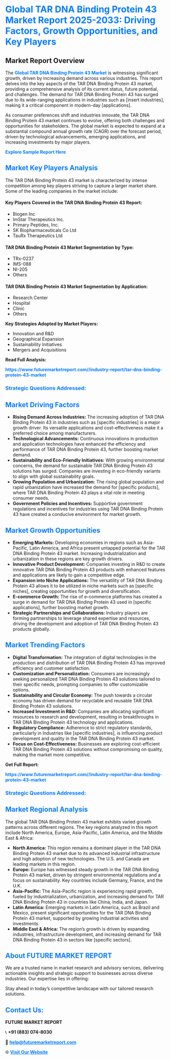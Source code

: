 <h1 style="color: #007BFF;">Global TAR DNA Binding Protein 43 Market Report 2025-2033: Driving Factors, Growth Opportunities, and Key Players</h1>

<section id="overview">
<h2>Market Report Overview</h2>
<p>The <a href="https://www.futuremarketreport.com//industry-report/tar-dna-binding-protein-43-market" style="color: #007BFF; text-decoration: none;"><strong>Global TAR DNA Binding Protein 43 Market</strong></a> is witnessing significant growth, driven by increasing demand across various industries. This report delves into the key aspects of the TAR DNA Binding Protein 43 market, providing a comprehensive analysis of its current status, future potential, and challenges. The demand for TAR DNA Binding Protein 43 has surged due to its wide-ranging applications in industries such as [insert industries], making it a critical component in modern-day [applications].</p>
<p>As consumer preferences shift and industries innovate, the TAR DNA Binding Protein 43 market continues to evolve, offering both challenges and opportunities for stakeholders. The global market is expected to expand at a substantial compound annual growth rate (CAGR) over the forecast period, driven by technological advancements, emerging applications, and increasing investments by major players.</p>
</section>

<section id="overview">
<p><a href="https://www.futuremarketreport.com//request-sample/reportId=52753" style="color: #007BFF; text-decoration: none;"><strong>Explore Sample Report Here</strong></a></p>
</section>

<section id="key-players">
<h2 style="color: #007BFF;">Market Key Players Analysis</h2>
<p>The TAR DNA Binding Protein 43 market is characterized by intense competition among key players striving to capture a larger market share. Some of the leading companies in the market include:</p>
<h4>Key Players Covered in the TAR DNA Binding Protein 43 Report:</h4>
<ul><li>Biogen Inc</li><li>ImStar Therapeutics Inc.</li><li>Primary Peptides, Inc.</li><li>SK Biopharmaceuticals Co Ltd</li><li>TauRx Therapeutics Ltd</li></ul>
<h4>TAR DNA Binding Protein 43 Market Segmentation by Type:</h4>
<ul><li>TRx-0237</li><li>IMS-088</li><li>NI-205</li><li>Others</li></ul>

<h4>TAR DNA Binding Protein 43 Market Segmentation by Application:</h4>
<ul><li>Research Center</li><li>Hospital</li><li>Clinic</li><li>Others</li></ul>
<p><strong>Key Strategies Adopted by Market Players:</strong></p>
<ul>
<li>Innovation and R&D</li>
<li>Geographical Expansion</li>
<li>Sustainability Initiatives</li>
<li>Mergers and Acquisitions</li>
</ul>
</section>

<section>
<p><strong>Read Full Analysis: </strong></p><a href="https://www.futuremarketreport.com//industry-report/tar-dna-binding-protein-43-market" style="color: #007BFF; text-decoration: none;"><strong>https://www.futuremarketreport.com//industry-report/tar-dna-binding-protein-43-market</strong></a>
<h3 style="color: #007BFF;">Strategic Questions Addressed:</h3>
</section>

<section id="driving-factors">
<h2 style="color: #007BFF;">Market Driving Factors</h2>
<ul>
<li><strong>Rising Demand Across Industries:</strong> The increasing adoption of TAR DNA Binding Protein 43 in industries such as [specific industries] is a major growth driver. Its versatile applications and cost-effectiveness make it a preferred choice among manufacturers.</li>
<li><strong>Technological Advancements:</strong> Continuous innovations in production and application technologies have enhanced the efficiency and performance of TAR DNA Binding Protein 43, further boosting market demand.</li>
<li><strong>Sustainability and Eco-Friendly Initiatives:</strong> With growing environmental concerns, the demand for sustainable TAR DNA Binding Protein 43 solutions has surged. Companies are investing in eco-friendly variants to align with global sustainability goals.</li>
<li><strong>Growing Population and Urbanization:</strong> The rising global population and rapid urbanization have increased the demand for [specific products], where TAR DNA Binding Protein 43 plays a vital role in meeting consumer needs.</li>
<li><strong>Government Policies and Incentives:</strong> Supportive government regulations and incentives for industries using TAR DNA Binding Protein 43 have created a conducive environment for market growth.</li>
</ul>
</section>

<section id="growth-opportunities">
<h2 style="color: #007BFF;">Market Growth Opportunities</h2>
<ul>
<li><strong>Emerging Markets:</strong> Developing economies in regions such as Asia-Pacific, Latin America, and Africa present untapped potential for the TAR DNA Binding Protein 43 market. Increasing industrialization and urbanization in these regions are key growth drivers.</li>
<li><strong>Innovative Product Development:</strong> Companies investing in R&D to create innovative TAR DNA Binding Protein 43 products with enhanced features and applications are likely to gain a competitive edge.</li>
<li><strong>Expansion into Niche Applications:</strong> The versatility of TAR DNA Binding Protein 43 allows it to be utilized in niche markets such as [specific niches], creating opportunities for growth and diversification.</li>
<li><strong>E-commerce Growth:</strong> The rise of e-commerce platforms has created a surge in demand for TAR DNA Binding Protein 43 used in [specific applications], further boosting market growth.</li>
<li><strong>Strategic Partnerships and Collaborations:</strong> Industry players are forming partnerships to leverage shared expertise and resources, driving the development and adoption of TAR DNA Binding Protein 43 products globally.</li>
</ul>
</section>

<section id="trending-factors">
<h2 style="color: #007BFF;">Market Trending Factors</h2>
<ul>
<li><strong>Digital Transformation:</strong> The integration of digital technologies in the production and distribution of TAR DNA Binding Protein 43 has improved efficiency and customer satisfaction.</li>
<li><strong>Customization and Personalization:</strong> Consumers are increasingly seeking personalized TAR DNA Binding Protein 43 solutions tailored to their specific needs, prompting companies to offer customizable options.</li>
<li><strong>Sustainability and Circular Economy:</strong> The push towards a circular economy has driven demand for recyclable and reusable TAR DNA Binding Protein 43 solutions.</li>
<li><strong>Increased Investment in R&D:</strong> Companies are allocating significant resources to research and development, resulting in breakthroughs in TAR DNA Binding Protein 43 technology and applications.</li>
<li><strong>Regulatory Compliance:</strong> Adherence to strict regulatory standards, particularly in industries like [specific industries], is influencing product development and quality in the TAR DNA Binding Protein 43 market.</li>
<li><strong>Focus on Cost-Effectiveness:</strong> Businesses are exploring cost-efficient TAR DNA Binding Protein 43 solutions without compromising on quality, making the market more competitive.</li>
</ul>
</section>

<section>
<p><strong>Get Full Report: </strong></p><a href="https://www.futuremarketreport.com//industry-report/tar-dna-binding-protein-43-market" style="color: #007BFF; text-decoration: none;"><strong>https://www.futuremarketreport.com//industry-report/tar-dna-binding-protein-43-market</strong></a>
<h3 style="color: #007BFF;">Strategic Questions Addressed:</h3>
</section>


<section id="regional-analysis">
<h2 style="color: #007BFF;">Market Regional Analysis</h2>
<p>The global TAR DNA Binding Protein 43 market exhibits varied growth patterns across different regions. The key regions analyzed in this report include North America, Europe, Asia-Pacific, Latin America, and the Middle East & Africa:</p>
<ul>
<li><strong>North America:</strong> This region remains a dominant player in the TAR DNA Binding Protein 43 market due to its advanced industrial infrastructure and high adoption of new technologies. The U.S. and Canada are leading markets in this region.</li>
<li><strong>Europe:</strong> Europe has witnessed steady growth in the TAR DNA Binding Protein 43 market, driven by stringent environmental regulations and a focus on sustainability. Key countries include Germany, France, and the U.K.</li>
<li><strong>Asia-Pacific:</strong> The Asia-Pacific region is experiencing rapid growth, fueled by industrialization, urbanization, and increasing demand for TAR DNA Binding Protein 43 in countries like China, India, and Japan.</li>
<li><strong>Latin America:</strong> Emerging markets in Latin America, such as Brazil and Mexico, present significant opportunities for the TAR DNA Binding Protein 43 market, supported by growing industrial activities and investments.</li>
<li><strong>Middle East & Africa:</strong> The region’s growth is driven by expanding industries, infrastructure development, and increasing demand for TAR DNA Binding Protein 43 in sectors like [specific sectors].</li>
</ul>
</section>

<footer>
<h2 style="color: #007BFF;">About FUTURE MARKET REPORT</h2>
<p>We are a trusted name in market research and advisory services, delivering actionable insights and strategic support to businesses across diverse industries. Our expertise lies in offering:</p>

<p>Stay ahead in today’s competitive landscape with our tailored research solutions.</p>

<h2 style="color: #007BFF;">Contact Us:</h2>
<p><strong>FUTURE MARKET REPORT</strong></p>
<p>📞 <strong>+91 (883) 074-8030</strong></p>
<p>📧 <strong><a href="mailto:help@futuremarketreport.com" style="color: #007BFF;">help@futuremarketreport.com</a></strong></p>
<p>🌐 <strong><a href="https://www.futuremarketreport.com/" style="color: #007BFF;">Visit Our Website</a></strong></p>
</footer>